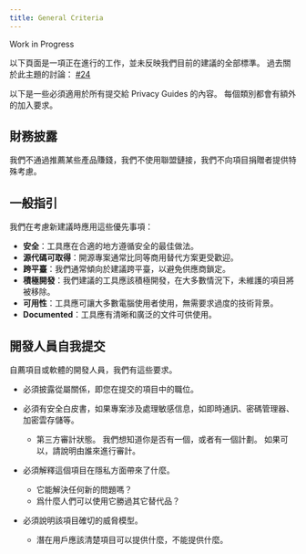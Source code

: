 ```yaml
---
title: General Criteria
---
```


<div class="admonition example" markdown>
<p class="admonition-title">Work in Progress</p>

以下頁面是一項正在進行的工作，並未反映我們目前的建議的全部標準。 過去關於此主題的討論： [#24](https://github.com/privacyguides/privacyguides.org/discussion/24)

</div>

以下是一些必須適用於所有提交給 Privacy Guides 的內容。 每個類別都會有額外的加入要求。

## 財務披露

我們不通過推薦某些產品賺錢，我們不使用聯盟鏈接，我們不向項目捐贈者提供特殊考慮。

## 一般指引

我們在考慮新建議時應用這些優先事項：

- **安全**：工具應在合適的地方遵循安全的最佳做法。
- **源代碼可取得**：開源專案通常比同等商用替代方案更受歡迎。
- **跨平臺**：我們通常傾向於建議跨平臺，以避免供應商鎖定。
- **積極開發**：我們建議的工具應該積極開發，在大多數情況下，未維護的項目將被移除。
- **可用性**：工具應可讓大多數電腦使用者使用，無需要求過度的技術背景。
- **Documented**：工具應有清晰和廣泛的文件可供使用。

## 開發人員自我提交

自薦項目或軟體的開發人員，我們有這些要求。

- 必須披露從屬關係，即您在提交的項目中的職位。

- 必須有安全白皮書，如果專案涉及處理敏感信息，如即時通訊、密碼管理器、加密雲存儲等。
    - 第三方審計狀態。 我們想知道你是否有一個，或者有一個計劃。 如果可以，請說明由誰來進行審計。

- 必須解釋這個項目在隱私方面帶來了什麼。
    - 它能解決任何新的問題嗎？
    - 爲什麼人們可以使用它勝過其它替代品？

- 必須說明該項目確切的威脅模型。
    - 潛在用戶應該清楚項目可以提供什麼，不能提供什麼。

